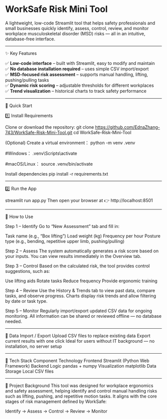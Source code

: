 # WorkSafe Risk Mini Tool #

A lightweight, low-code Streamlit tool that helps safety professionals and small businesses quickly identify, assess, control, review, and monitor workplace musculoskeletal disorder (MSD) risks — all in an intuitive, database-free interface.

---

✨ Key Features

✅ **Low-code interface** – built with Streamlit, easy to modify and maintain  
✅ **No database installation required** – uses simple CSV import/export  
✅ **MSD-focused risk assessment** – supports manual handling, lifting, pushing/pulling tasks  
✅ **Dynamic risk scoring** – adjustable thresholds for different workplaces  
✅ **Trend visualization** – historical charts to track safety performance  

---

🚀 Quick Start

1️⃣ Install Requirements

Clone or download the repository:
git clone https://github.com/EdnaZhang-743/WorkSafe-Risk-Mini-Tool.git
cd WorkSafe-Risk-Mini-Tool

(Optional) Create a virtual environment：
python -m venv .venv

#Windows：
.venv\Scripts\activate

#macOS/Linux：
source .venv/bin/activate

Install dependencies
pip install -r requirements.txt

---

2️⃣ Run the App

streamlit run app.py
Then open your browser at 👉 http://localhost:8501

---

🧭 How to Use

Step 1 – Identify
Go to “New Assessment” tab and fill in:

Task name (e.g., “Box lifting”)
Load weight (kg)
Frequency per hour
Posture type (e.g., bending, repetitive upper limb, pushing/pulling)

Step 2 – Assess
The system automatically generates a risk score based on your inputs.
You can view results immediately in the Overview tab.

Step 3 – Control
Based on the calculated risk, the tool provides control suggestions, such as:

Use lifting aids
Rotate tasks
Reduce frequency
Provide ergonomic training

Step 4 – Review
Use the History & Trends tab to view past data, compare tasks, and observe progress.
Charts display risk trends and allow filtering by date or task type.

Step 5 – Monitor
Regularly import/export updated CSV data for ongoing monitoring.
All information can be shared or reviewed offline — no database needed.

---

💾 Data Import / Export
Upload CSV files to replace existing data
Export current results with one click
Ideal for users without IT background — no installation, no server setup

---

🧩 Tech Stack
Component	Technology
Frontend	Streamlit (Python Web Framework)
Backend Logic	pandas + numpy
Visualization	matplotlib
Data Storage	Local CSV files

---

🧠 Project Background
This tool was designed for workplace ergonomics and safety assessment, helping identify and control manual handling risks such as lifting, pushing, and repetitive motion tasks.
It aligns with the core stages of risk management defined by WorkSafe:

Identify → Assess → Control → Review → Monitor
